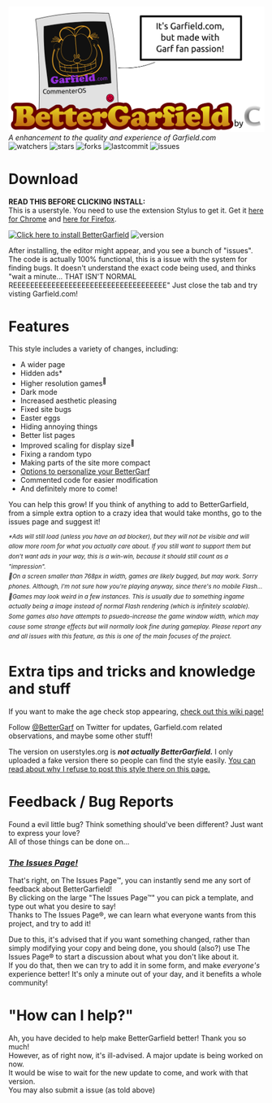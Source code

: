 ![logo goes here](images/logo.svg)  
_A enhancement to the quality and experience of Garfield.com_  
![watchers](https://img.shields.io/github/watchers/CommenterOfComments/BetterGarfield.svg?style=plastic) ![stars](https://img.shields.io/github/stars/CommenterOfComments/BetterGarfield.svg?style=plastic) ![forks](https://img.shields.io/github/forks/CommenterOfComments/BetterGarfield.svg?style=plastic) ![lastcommit](https://img.shields.io/github/last-commit/CommenterOfComments/BetterGarfield.svg?style=plastic) ![issues](https://img.shields.io/github/issues/CommenterOfComments/BetterGarfield.svg?style=plastic)

# Download
<strong>READ THIS BEFORE CLICKING INSTALL:</strong>  
This is a userstyle. You need to use the extension Stylus to get it. Get it [here for Chrome](https://chrome.google.com/webstore/detail/stylus/clngdbkpkpeebahjckkjfobafhncgmne) and [here for Firefox](https://addons.mozilla.org/en-US/firefox/addon/styl-us/).

[![Click here to install BetterGarfield](https://img.shields.io/badge/Click%20here%20to-install%20BetterGarfield!-orange.svg?logo=data:image/png;base64,iVBORw0KGgoAAAANSUhEUgAAAA0AAAAQAQMAAAD3bWd6AAAABlBMVEUAAAAA/wA2Q0S9AAAAAXRSTlMAQObYZgAAAB9JREFUeF5j4G/Ajuo/MNg/YJA/AGKzMzAwMYDA/x8A7ZUKdZqp+8IAAAAASUVORK5CYII=)](https://raw.githubusercontent.com/CommenterOfComments/BetterGarfield/master/bettergarfield.user.css) ![version](https://img.shields.io/github/release/CommenterOfComments/BetterGarfield.svg?style=flat)

After installing, the editor might appear, and you see a bunch of "issues". The code is actually 100% functional, this is a issue with the system for finding bugs. It doesn't understand the exact code being used, and thinks "wait a minute... THAT ISN'T NORMAL REEEEEEEEEEEEEEEEEEEEEEEEEEEEEEEEEEEE" Just close the tab and try visting Garfield.com!

# Features
This style includes a variety of changes, including:
* A wider page
* Hidden ads*
* Higher resolution games<sup>🎲</sup>
* Dark mode
* Increased aesthetic pleasing
* Fixed site bugs 
* Easter eggs
* Hiding annoying things
* Better list pages
* Improved scaling for display size<sup>📱</sup>
* Fixing a random typo
* Making parts of the site more compact
* [Options to personalize your BetterGarf](https://github.com/CommenterOfComments/BetterGarfield/wiki/Options)
* Commented code for easier modification
* And definitely more to come!

You can help this grow! If you think of anything to add to BetterGarfield, from a simple extra option to a crazy idea that would take months, go to the issues page and suggest it!

<sup>_\*Ads will still load (unless you have an ad blocker), but they will not be visible and will allow more room for what you actually care about. If you still want to support them but don't want ads in your way, this is a win-win, because it should still count as a "impression"._</sup>   
<sup>_📱On a screen smaller than 768px in width, games are likely bugged, but may work. Sorry phones. Although, I'm not sure how you're playing anyway, since there's no mobile Flash..._</sup>  
<sup>_🎲Games may look weird in a few instances. This is usually due to something ingame actually being a image instead of normal Flash rendering (which is infinitely scalable). Some games also have attempts to psuedo-increase the game window width, which may cause some strange effects but will normally look fine during gameplay. Please report any and all issues with this feature, as this is one of the main focuses of the project._</sup> 

# Extra tips and tricks and knowledge and stuff
If you want to make the age check stop appearing, [check out this wiki page!](https://github.com/CommenterOfComments/BetterGarfield/wiki/Prevent-the-age-check-from-appearing)

Follow [@BetterGarf](https://twitter.com/BetterGarf) on Twitter for updates, Garfield.com related observations, and maybe some other stuff! 

The version on userstyles.org is _**not actually BetterGarfield.**_ I only uploaded a fake version there so people can find the style easily. [You can read about why I refuse to post this style there on this page.](https://github.com/CommenterOfComments/CommenterUserstyles/wiki/why-don't-you-like-userstyes.org%3F%3F%3F%3F%3F%3F%3F%3F%3F%3F%3F%3F%3F)

# Feedback / Bug Reports
Found a evil little bug? Think something should've been different? Just want to express your love?  
All of those things can be done on...  
### _**[The Issues Page!](https://github.com/CommenterOfComments/BetterGarfield/issues/new/choose)**_

That's right, on The Issues Page™, you can instantly send me any sort of feedback about BetterGarfield!  
By clicking on the large "The Issues Page™" you can pick a template, and type out what you desire to say!  
Thanks to The Issues Page®, we can learn what everyone wants from this project, and try to add it!

Due to this, it's advised that if you want something changed, rather than simply modifying your copy and being done, you should (also?) use The Issues Page® to start a discussion about what you don't like about it.  
If you do that, then we can try to add it in some form, and make _everyone's_ experience better! It's only a minute out of your day, and it benefits a whole community!

# "How can I help?"
Ah, you have decided to help make BetterGarfield better! Thank you so much!  
However, as of right now, it's ill-advised. A major update is being worked on now.  
It would be wise to wait for the new update to come, and work with that version.  
You may also submit a issue (as told above)
